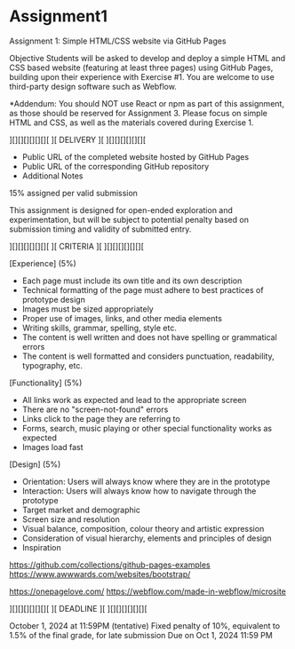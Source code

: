 # Assignment1
Assignment 1: Simple HTML/CSS website via GitHub Pages 

Objective
 Students will be asked to develop and deploy a simple HTML and CSS based website (featuring at least three pages) using GitHub Pages, building upon their experience with Exercise #1. You are welcome to use third-party design software such as Webflow.

*Addendum: You should NOT use React or npm as part of this assignment, as those should be reserved for Assignment 3. Please focus on simple HTML and CSS, as well as the materials covered during Exercise 1.

][][][][][][][
][ DELIVERY ][
][][][][][][][

- Public URL of the completed website hosted by GitHub Pages
- Public URL of the corresponding GitHub repository
- Additional Notes

15% assigned per valid submission

This assignment is designed for open-ended exploration and experimentation, but will be subject to potential penalty based on submission timing and validity of submitted entry.

][][][][][][][
][ CRITERIA ][
][][][][][][][

[Experience] (5%)

 - Each page must include its own title and its own description
 - Technical formatting of the page must adhere to best practices of prototype design
 - Images must be sized appropriately
 - Proper use of images, links, and other media elements
 - Writing skills, grammar, spelling, style etc.
 - The content is well written and does not have spelling or grammatical errors
 - The content is well formatted and considers punctuation, readability, typography, etc.

[Functionality] (5%)

 - All links work as expected and lead to the appropriate screen
 - There are no "screen-not-found" errors
 - Links click to the page they are referring to
 - Forms, search, music playing or other special functionality works as expected
 - Images load fast

[Design] (5%)

 - Orientation: Users will always know where they are in the prototype
 - Interaction: Users will always know how to navigate through the prototype
 - Target market and demographic
 - Screen size and resolution
 - Visual balance, composition, colour theory and artistic expression
 - Consideration of visual hierarchy, elements and principles of design
 - Inspiration

 https://github.com/collections/github-pages-examples
 https://www.awwwards.com/websites/bootstrap/

 https://onepagelove.com/
 https://webflow.com/made-in-webflow/microsite


][][][][][][][
][ DEADLINE ][
][][][][][][][

October 1, 2024 at 11:59PM (tentative)
    Fixed penalty of 10%, equivalent to 1.5% of the final grade, for late submission
        Due on Oct 1, 2024 11:59 PM

        

